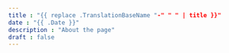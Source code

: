 ```yaml
---
title : "{{ replace .TranslationBaseName "-" " " | title }}"
date : "{{ .Date }}"
description : "About the page"
draft : false
---
```

